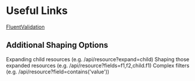 # Useful Links

[FluentValidation](https://github.com/JeremySkinner/FluentValidation)

## Additional Shaping Options

Expanding child resources (e.g. /api/resource?expand=child)
Shaping those expanded resources (e.g. /api/resource?fields=f1,f2,child.f1)
Complex filters (e.g. /api/resource?field=contains('value'))
